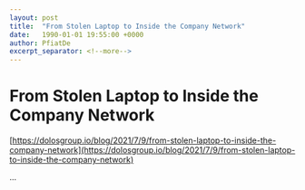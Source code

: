 ```yaml
---
layout: post
title:  "From Stolen Laptop to Inside the Company Network"
date:   1990-01-01 19:55:00 +0000
author: PfiatDe
excerpt_separator: <!--more-->
---
```


# From Stolen Laptop to Inside the Company Network

[https://dolosgroup.io/blog/2021/7/9/from-stolen-laptop-to-inside-the-company-network](https://dolosgroup.io/blog/2021/7/9/from-stolen-laptop-to-inside-the-company-network)

...
<!--more-->
